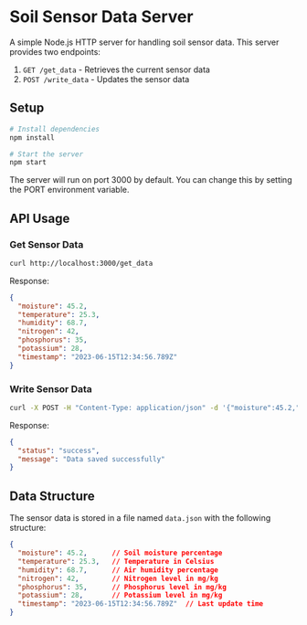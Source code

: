 # Soil Sensor Data Server

A simple Node.js HTTP server for handling soil sensor data. This server provides two endpoints:

1. `GET /get_data` - Retrieves the current sensor data
2. `POST /write_data` - Updates the sensor data

## Setup

```bash
# Install dependencies
npm install

# Start the server
npm start
```

The server will run on port 3000 by default. You can change this by setting the PORT environment variable.

## API Usage

### Get Sensor Data

```bash
curl http://localhost:3000/get_data
```

Response:
```json
{
  "moisture": 45.2,
  "temperature": 25.3,
  "humidity": 68.7,
  "nitrogen": 42,
  "phosphorus": 35,
  "potassium": 28,
  "timestamp": "2023-06-15T12:34:56.789Z"
}
```

### Write Sensor Data

```bash
curl -X POST -H "Content-Type: application/json" -d '{"moisture":45.2,"temperature":25.3,"humidity":68.7,"nitrogen":42,"phosphorus":35,"potassium":28}' http://localhost:3000/write_data
```

Response:
```json
{
  "status": "success",
  "message": "Data saved successfully"
}
```

## Data Structure

The sensor data is stored in a file named `data.json` with the following structure:

```json
{
  "moisture": 45.2,      // Soil moisture percentage
  "temperature": 25.3,   // Temperature in Celsius
  "humidity": 68.7,      // Air humidity percentage
  "nitrogen": 42,        // Nitrogen level in mg/kg
  "phosphorus": 35,      // Phosphorus level in mg/kg
  "potassium": 28,       // Potassium level in mg/kg
  "timestamp": "2023-06-15T12:34:56.789Z"  // Last update time
}
```